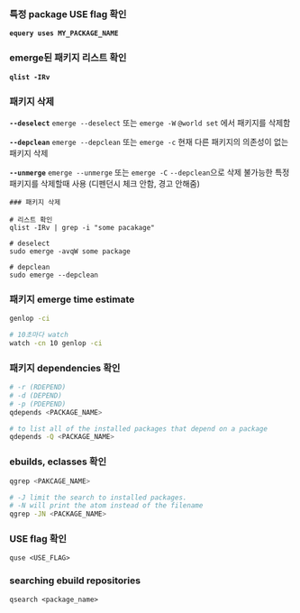 ### 특정 package USE flag 확인
**`equery uses MY_PACKAGE_NAME`**

### emerge된 패키지 리스트 확인
**`qlist -IRv`**


### 패키지 삭제
**`--deselect`**
`emerge --deselect` 또는 `emerge -W`
`@world set` 에서 패키지를 삭제함

**`--depclean`**
`emerge --depclean` 또는 `emerge -c`
현재 다른 패키지의 의존성이 없는 패키지 삭제

**`--unmerge`**
`emerge --unmerge` 또는 `emerge -C`
`--depclean`으로 삭제 불가능한 특정 패키지를 삭제할때 사용 (디펜던시 체크 안함, 경고 안해줌)

```
### 패키지 삭제

# 리스트 확인
qlist -IRv | grep -i "some pacakage"

# deselect
sudo emerge -avqW some package

# depclean
sudo emerge --depclean
```


### 패키지 emerge time estimate

``` bash
genlop -ci

# 10초마다 watch
watch -cn 10 genlop -ci
```

### 패키지 dependencies 확인

``` bash
# -r (RDEPEND)
# -d (DEPEND)
# -p (PDEPEND)
qdepends <PACKAGE_NAME>

# to list all of the installed packages that depend on a package
qdepends -Q <PACKAGE_NAME>
```

### ebuilds, eclasses 확인

``` bash
qgrep <PAKCAGE_NAME>

# -J limit the search to installed packages.
# -N will print the atom instead of the filename
qgrep -JN <PACKAGE_NAME>
```

### USE flag 확인
```
quse <USE_FLAG>
```

### searching ebuild repositories
```
qsearch <package_name>
```
